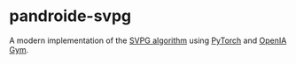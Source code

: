 # pandroide-svpg

A modern implementation of the [SVPG algorithm](https://github.com/largelymfs/svpg_REINFORCE) using [PyTorch](https://pytorch.org/) and [OpenIA Gym](https://gym.openai.com/).
